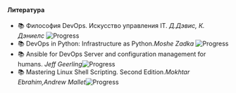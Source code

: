 #### Литература

- 📚 Философия DevOps. Искусство управления IT. _Д.Дэвис, К. Дэниелс_ ![Progress](https://progress-bar.dev/20)
- 📚 DevOps in Python: Infrastructure as Python._Moshe Zadka_ ![Progress](https://progress-bar.dev/25)
- 📚 Ansible for DevOps Server and configuration management for humans. _Jeff Geerling_![Progress](https://progress-bar.dev/35)
- 📚 Mastering Linux Shell Scripting. Second Edition._Mokhtar Ebrahim,Andrew Mallet_![Progress](https://progress-bar.dev/15)
